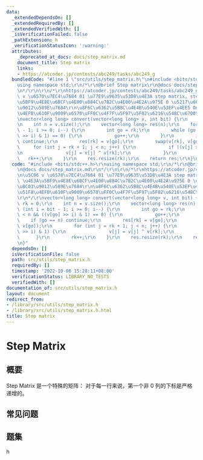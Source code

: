 ```yaml
---
data:
  _extendedDependsOn: []
  _extendedRequiredBy: []
  _extendedVerifiedWith: []
  _isVerificationFailed: false
  _pathExtension: h
  _verificationStatusIcon: ':warning:'
  attributes:
    _deprecated_at_docs: docs/step_matrix.md
    document_title: Step matrix
    links:
    - https://atcoder.jp/contests/abc249/tasks/abc249_g
  bundledCode: "#line 1 \"src/utils/step_matrix.h\"\n#include <bits/stdc++.h>\r\n\
    using namespace std;\r\n/*\r\n@brief Step matrix\r\n@docs docs/step_matrix.md\r\
    \n*/\r\n\r\n/*\r\nhttps://atcoder.jp/contests/abc249/tasks/abc249_g\r\n\u5C06\
    \ v \u6570\u7EC4\u7684 01 \u77E9\u9635\u53D8\u4E3A step matrix, step matrix: \u4E3A\
    \u5BF9\u4E8E\u6BCF\u4E00\u884C\u7B2C\u4E00\u4E2A\u975E 0 \u5217\u662F\u5355\u8C03\
    \u9012\u589E\u7684\r\n\u8F6C\u6362\u5B8C\u4E4B\u540E\u53EF\u4EE5 On \u6C42\u51FA\
    \u4EFB\u610F\u9009\u6570\uFF0C\u4F7F\u5F97\u5F02\u6216\u548C\u6700\u5927\r\n*/\r\
    \nvector<long long> convert(vector<long long> v, int bit) {\r\n    int rk = 0;\r\
    \n    int n = v.size();\r\n    vector<long long> res(n);\r\n    for (int i = bit\
    \ - 1; i >= 0; i--) {\r\n        int go = rk;\r\n        while (go < n && ((v[go]\
    \ >> i) & 1) == 0) {\r\n            go++;\r\n        }\r\n        if (go == n)\
    \ continue;\r\n        res[rk] = v[go];\r\n        swap(v[rk], v[go]);\r\n   \
    \     for (int j = rk + 1; j < n; j++) {\r\n            if ((v[j] >> i) & 1) {\r\
    \n                v[j] = v[j] ^ v[rk];\r\n            }\r\n        }\r\n     \
    \   rk++;\r\n    }\r\n    res.resize(rk);\r\n    return res;\r\n}\n"
  code: "#include <bits/stdc++.h>\r\nusing namespace std;\r\n/*\r\n@brief Step matrix\r\
    \n@docs docs/step_matrix.md\r\n*/\r\n\r\n/*\r\nhttps://atcoder.jp/contests/abc249/tasks/abc249_g\r\
    \n\u5C06 v \u6570\u7EC4\u7684 01 \u77E9\u9635\u53D8\u4E3A step matrix, step matrix:\
    \ \u4E3A\u5BF9\u4E8E\u6BCF\u4E00\u884C\u7B2C\u4E00\u4E2A\u975E 0 \u5217\u662F\u5355\
    \u8C03\u9012\u589E\u7684\r\n\u8F6C\u6362\u5B8C\u4E4B\u540E\u53EF\u4EE5 On \u6C42\
    \u51FA\u4EFB\u610F\u9009\u6570\uFF0C\u4F7F\u5F97\u5F02\u6216\u548C\u6700\u5927\
    \r\n*/\r\nvector<long long> convert(vector<long long> v, int bit) {\r\n    int\
    \ rk = 0;\r\n    int n = v.size();\r\n    vector<long long> res(n);\r\n    for\
    \ (int i = bit - 1; i >= 0; i--) {\r\n        int go = rk;\r\n        while (go\
    \ < n && ((v[go] >> i) & 1) == 0) {\r\n            go++;\r\n        }\r\n    \
    \    if (go == n) continue;\r\n        res[rk] = v[go];\r\n        swap(v[rk],\
    \ v[go]);\r\n        for (int j = rk + 1; j < n; j++) {\r\n            if ((v[j]\
    \ >> i) & 1) {\r\n                v[j] = v[j] ^ v[rk];\r\n            }\r\n  \
    \      }\r\n        rk++;\r\n    }\r\n    res.resize(rk);\r\n    return res;\r\
    \n}"
  dependsOn: []
  isVerificationFile: false
  path: src/utils/step_matrix.h
  requiredBy: []
  timestamp: '2022-10-06 15:28:11+08:00'
  verificationStatus: LIBRARY_NO_TESTS
  verifiedWith: []
documentation_of: src/utils/step_matrix.h
layout: document
redirect_from:
- /library/src/utils/step_matrix.h
- /library/src/utils/step_matrix.h.html
title: Step matrix
---
```

# Step Matrix

## 概要
Step Matrix 是一个特殊的矩阵： 对于每一行来说，第一个非 0 列的下标是严格递增的。



## 常见问题

## 题集
h